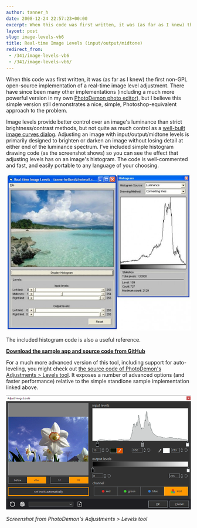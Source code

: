 ```yaml
---
author: tanner_h
date: 2008-12-24 22:57:23+00:00
excerpt: When this code was first written, it was (as far as I knew) the first non-GPL open-source implementation of a real-time image level adjustment.  There have since been many other implementations (including a much more powerful version in my own PhotoDemon photo editor), but I believe this first version still demonstrates a nice, simple, Photoshop-equivalent approach to the problem.
layout: post
slug: image-levels-vb6
title: Real-time Image Levels (input/output/midtone) 
redirect_from:
 - /341/image-levels-vb6
 - /341/image-levels-vb6/
---
```


When this code was first written, it was (as far as I knew) the first non-GPL open-source implementation of a real-time image level adjustment.  There have since been many other implementations (including a much more powerful version in my own [PhotoDemon photo editor](https://photodemon.org)), but I believe this simple version still demonstrates a nice, simple, Photoshop-equivalent approach to the problem.

Image levels provide better control over an image's luminance than strict brightness/contrast methods, but not quite as much control as a [well-built image curves dialog](336/image-curves-vb6/). Adjusting an image with input/output/midtone levels is primarily designed to brighten or darken an image without losing detail at either end of the luminance spectrum. I've included simple histogram drawing code (as the screenshot shows) so you can see the effect that adjusting levels has on an image's histogram. The code is well-commented and fast, and easily portable to any language of your choosing.

![The included histogram code is also a good reference.](images/image_levels-600x510.jpg)

The included histogram code is also a useful reference.

**[Download the sample app and source code from GitHub](https://github.com/tannerhelland/vb6-code/tree/master/Levels-effect)**

For a much more advanced version of this tool, including support for auto-leveling, you might check out [the source code of PhotoDemon's Adjustments > Levels tool](https://github.com/tannerhelland/PhotoDemon/blob/master/Forms/Adjustments_Levels.frm).  It exposes a number of advanced options (and faster performance) relative to the simple standlone sample implementation linked above.

[![PhotoDemon screenshot](images/PD_levels_screenshot.png)](images/PD_levels_screenshot.png)

*Screenshot from PhotoDemon's Adjustments > Levels tool*